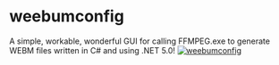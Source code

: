 # weebumconfig
A simple, workable, wonderful GUI for calling FFMPEG.exe to generate WEBM files written in C# and using .NET 5.0!
<a href="https://ibb.co/kcHrZPN"><img src="https://i.ibb.co/dKW3ZH8/weebumconfig.jpg" alt="weebumconfig" border="0"></a>
